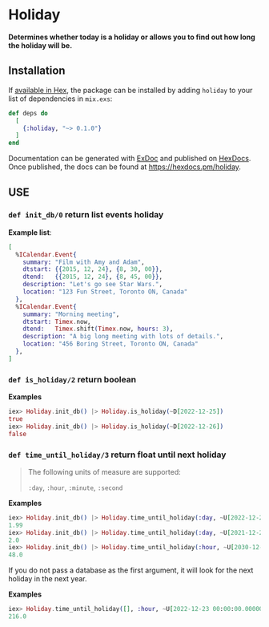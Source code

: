 # Holiday

**Determines whether today is a holiday or allows you to find out how long the holiday will be.**

## Installation

If [available in Hex](https://hex.pm/docs/publish), the package can be installed
by adding `holiday` to your list of dependencies in `mix.exs`:

```elixir
def deps do
  [
    {:holiday, "~> 0.1.0"}
  ]
end
```

Documentation can be generated with [ExDoc](https://github.com/elixir-lang/ex_doc)
and published on [HexDocs](https://hexdocs.pm). Once published, the docs can
be found at <https://hexdocs.pm/holiday>.

## USE

### `def init_db/0` return list events holiday

**Example list**:

  ```elixir
  [
    %ICalendar.Event{
      summary: "Film with Amy and Adam",
      dtstart: {{2015, 12, 24}, {8, 30, 00}},
      dtend:   {{2015, 12, 24}, {8, 45, 00}},
      description: "Let's go see Star Wars.",
      location: "123 Fun Street, Toronto ON, Canada"
    },
    %ICalendar.Event{
      summary: "Morning meeting",
      dtstart: Timex.now,
      dtend:   Timex.shift(Timex.now, hours: 3),
      description: "A big long meeting with lots of details.",
      location: "456 Boring Street, Toronto ON, Canada"
    },
  ]
  ```

### `def is_holiday/2` return boolean

**Examples**

  ```elixir
  iex> Holiday.init_db() |> Holiday.is_holiday(~D[2022-12-25])
  true
  iex> Holiday.init_db() |> Holiday.is_holiday(~D[2022-12-26])
  false
  ```

### `def time_until_holiday/3` return float until next holiday

> The following units of measure are supported:
>
> `:day`, `:hour`, `:minute`, `:second`

**Examples**

  ```elixir
  iex> Holiday.init_db() |> Holiday.time_until_holiday(:day, ~U[2022-12-23 00:10:00.000000Z])
  1.99
  iex> Holiday.init_db() |> Holiday.time_until_holiday(:day, ~U[2021-12-23 00:00:00.000000Z])
  2.0
  iex> Holiday.init_db() |> Holiday.time_until_holiday(:hour, ~U[2030-12-23 00:00:00.000000Z])
  48.0
  ```

If you do not pass a database as the first argument, it will look for the next holiday in the next year.

**Examples**

  ```elixir
  iex> Holiday.time_until_holiday([], :hour, ~U[2022-12-23 00:00:00.000000Z])
  216.0
  ```
